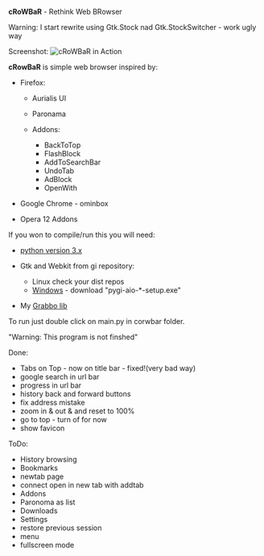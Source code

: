 **cRoWBaR** - Rethink Web BRowser

Warning: I start rewrite using Gtk.Stock nad Gtk.StockSwitcher - work ugly way

Screenshot:
![cRoWBaR in Action][1]

**cRowBaR** is simple web browser inspired by:

 *  Firefox:
    * Aurialis UI
    * Paronama
    * Addons:

        * BackToTop
        * FlashBlock
        * AddToSearchBar
        * UndoTab
        * AdBlock
        * OpenWith

 * Google Chrome - ominbox
 * Opera 12 Addons

If you won to compile/run this you will need:

- [python version 3.x][2]
- Gtk and Webkit from gi repository:

   - Linux check your dist repos
   - [Windows][3] - download "pygi-aio-*-setup.exe"

- My [Grabbo lib][4]

To run just double click on main.py in corwbar folder.

"Warning: This program is not finshed"

Done:
* Tabs on Top - now on title bar - fixed!(very bad way)
* google search in url bar
* progress in url bar
* history back and forward buttons
* fix address mistake
* zoom in & out & and reset to 100%
* go to top - turn of for now
* show favicon

ToDo:
* History browsing
* Bookmarks
* newtab page
* connect open in new tab with addtab
* Addons
* Paronoma as list
* Downloads
* Settings
* restore previous session
* menu
* fullscreen mode

[1]:https://raw.githubusercontent.com/jeremi360/cRoWBaR/master/shot.png
[2]:https://www.python.org/
[3]:http://sourceforge.net/projects/pygobjectwin32/files/
[4]:https://github.com/jeremi360/Grabbo
